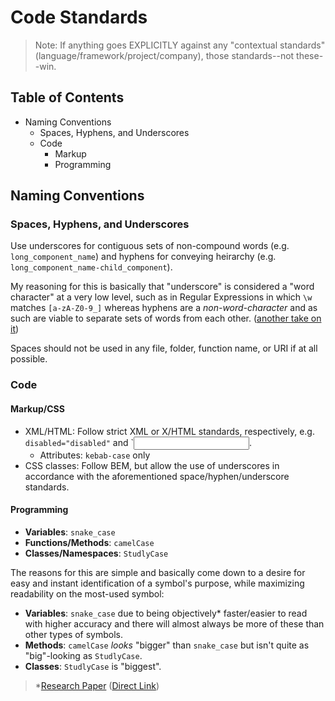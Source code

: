 # Code Standards
> Note: If anything goes EXPLICITLY against any "contextual standards" (language/framework/project/company), those standards--not these--win.


## Table of Contents
- Naming Conventions
	- Spaces, Hyphens, and Underscores
	- Code
		- Markup
		- Programming


## Naming Conventions
### Spaces, Hyphens, and Underscores
Use underscores for contiguous sets of non-compound words (e.g. `long_component_name`) and hyphens for conveying heirarchy (e.g. `long_component_name-child_component`).

My reasoning for this is basically that "underscore" is considered a "word character" at a very low level, such as in Regular Expressions in which `\w` matches `[a-zA-Z0-9_]` whereas hyphens are a _non-word-character_ and as such are viable to separate sets of words from each other.  ([another take on it](https://blog.codinghorror.com/of-spaces-underscores-and-dashes/))

Spaces should not be used in any file, folder, function name, or URI if at all possible.


### Code
#### Markup/CSS
- XML/HTML: Follow strict XML or X/HTML standards, respectively, e.g. `disabled="disabled"` and `<input />.
	- Attributes: `kebab-case` only
- CSS classes: Follow BEM, but allow the use of underscores in accordance with the aforementioned space/hyphen/underscore standards.

#### Programming
- **Variables**: `snake_case`
- **Functions/Methods**: `camelCase`
- **Classes/Namespaces**: `StudlyCase`

The reasons for this are simple and basically come down to a desire for easy and instant identification of a symbol's purpose, while maximizing readability on the most-used symbol:

- **Variables**: `snake_case` due to being objectively* faster/easier to read with higher accuracy and there will almost always be more of these than other types of symbols.
- **Methods**: `camelCase` _looks_ "bigger" than `snake_case` but isn't quite as "big"-looking as `StudlyCase`.
- **Classes**: `StudlyCase` is "biggest".

> *[Research Paper](http://citeseerx.ist.psu.edu/viewdoc/summary?doi=10.1.1.158.9499) ([Direct Link](http://www.cs.loyola.edu/~binkley/papers/icpc09-clouds.pdf))
